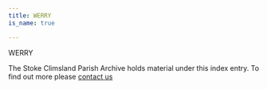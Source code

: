 ```yaml
---
title: WERRY
is_name: true

---
```


WERRY


The Stoke Climsland Parish Archive holds material under this index entry. To find out more please [contact us](/contact/)
